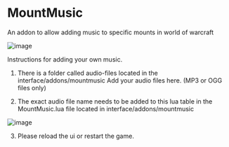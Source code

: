 # MountMusic
An addon to allow adding music to specific mounts in world of warcraft

![image](https://github.com/kpierc11/Wow-Mount-Music-Addon/assets/35708070/5a5f1586-8317-4347-8f9c-a0c0b5d539ea)



Instructions for adding your own music. 

1. There is a folder called audio-files located in the interface/addons/mountmusic
Add your audio files here. (MP3 or OGG files only)

2. The exact audio file name needs to be added to this lua table in the MountMusic.lua file located in interface/addons/mountmusic
 
![image](https://github.com/kpierc11/Wow-Mount-Music-Addon/assets/35708070/32173565-a0a6-4f28-b617-819513a893a8)

3. Please reload the ui or restart the game. 



